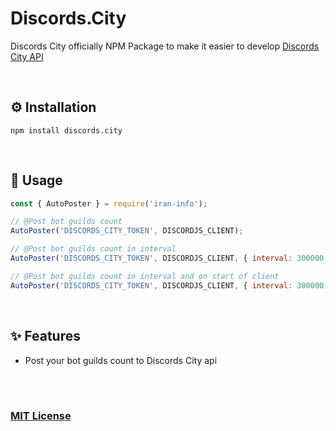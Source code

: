 # Discords.City
Discords City officially NPM Package to make it easier to develop [Discords City API](https://api.discords.city/api)

<br />

## ⚙ Installation
`npm install discords.city`

<br />

## 📜 Usage
```js
const { AutoPoster } = require('iran-info');

// @Post bot guilds count
AutoPoster('DISCORDS_CITY_TOKEN', DISCORDJS_CLIENT);

// @Post bot guilds count in interval
AutoPoster('DISCORDS_CITY_TOKEN', DISCORDJS_CLIENT, { interval: 300000 });

// @Post bot guilds count in interval and on start of client
AutoPoster('DISCORDS_CITY_TOKEN', DISCORDJS_CLIENT, { interval: 300000, postOnStart: true });
```

<br />

## ✨ Features
- Post your bot guilds count to Discords City api

<br />

<br />

### [MIT License](https://github.com/DiscordsCity/DiscordsCity-Package/blob/main/LICENSE)
